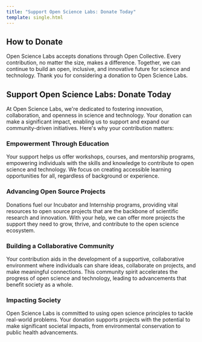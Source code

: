 ```yaml
---
title: "Support Open Science Labs: Donate Today"
template: single.html
---
```


<div class="pt-5"></div>

## How to Donate

Open Science Labs accepts donations through Open Collective. Every contribution,
no matter the size, makes a difference. Together, we can continue to build an
open, inclusive, and innovative future for science and technology. Thank you for
considering a donation to Open Science Labs.

<script src="https://opencollective.com/osl/donate/button.js" color="blue"></script>

<script src="https://opencollective.com/osl/banner.js"></script>

## Support Open Science Labs: Donate Today

At Open Science Labs, we're dedicated to fostering innovation, collaboration,
and openness in science and technology. Your donation can make a significant
impact, enabling us to support and expand our community-driven initiatives.
Here's why your contribution matters:

### Empowerment Through Education

Your support helps us offer workshops, courses, and mentorship programs,
empowering individuals with the skills and knowledge to contribute to open
science and technology. We focus on creating accessible learning opportunities
for all, regardless of background or experience.

### Advancing Open Source Projects

Donations fuel our Incubator and Internship programs, providing vital resources
to open source projects that are the backbone of scientific research and
innovation. With your help, we can offer more projects the support they need to
grow, thrive, and contribute to the open science ecosystem.

### Building a Collaborative Community

Your contribution aids in the development of a supportive, collaborative
environment where individuals can share ideas, collaborate on projects, and make
meaningful connections. This community spirit accelerates the progress of open
science and technology, leading to advancements that benefit society as a whole.

### Impacting Society

Open Science Labs is committed to using open science principles to tackle
real-world problems. Your donation supports projects with the potential to make
significant societal impacts, from environmental conservation to public health
advancements.
